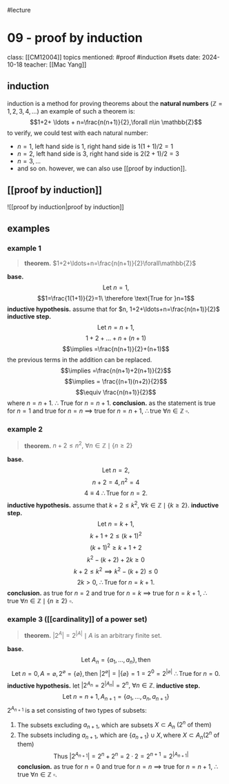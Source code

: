 #lecture
# 09 - proof by induction
class: [[CM12004]]
topics mentioned: #proof #induction #sets
date: 2024-10-18
teacher: [[Mac Yang]]
## induction
induction is a method for proving theorems about the **natural numbers** ($\mathbb{Z}=1,2,3,4,\ldots$)
an example of such a theorem is:$$1+2+ \ldots + n=\frac{n(n+1)}{2},\forall n\in \mathbb{Z}$$ to verify, we could test with each natural number:
+ $n=1$, left hand side is $1$, right hand side is $1(1+1)/2=1$
+ $n=2$, left hand side is $3$, right hand side is $2(2+1)/2=3$
+ $n=3,\ldots$ 
+ and so on.
however, we can also use [[proof by induction]].
## [[proof by induction]]
![[proof by induction|proof by induction]]
## examples
### example 1
> **theorem.** $1+2+\ldots+n=\frac{n(n+1)}{2}\forall\mathbb{Z}$

**base.** $$\text{Let }n=1,$$
$$1=\frac{1(1+1)}{2}=1\ \therefore \text{True for }n=1$$
**inductive hypothesis.** assume that for $n, 1+2+\ldots+n=\frac{n(n+1)}{2}$
**inductive step.**$$\text{Let}\ n=n+1,$$
$$1+2+\ldots+n+(n+1)$$
$$\implies =\frac{n(n+1)}{2}+(n+1)$$
the previous terms in the addition can be replaced.
$$\implies =\frac{n(n+1)+2(n+1)}{2}$$
$$\implies = \frac{(n+1)(n+2)}{2}$$
$$\equiv \frac{n(n+1)}{2}$$where $n=n+1$. $\therefore$ True for $n=n+1$.
**conclusion.** as the statement is true for $n=1$ and true for $n=n$ $\implies$ true for $n=n+1$, $\therefore \text{true}\ \forall n\in\mathbb{Z}\ \square$.
### example 2
> **theorem.** $n+2\le n^2,\ \forall n\in\mathbb{Z}\mid\{n\ge2\}$

**base.**$$\text{Let}\ n=2,$$
$$n+2=4,n^2=4$$
$$4\equiv4\ \therefore \text{True for }n=2.$$
**inductive hypothesis.** assume that $k+2\le k^2,\ \forall k\in\mathbb{Z}\mid\{k\ge 2\}$.
**inductive step.**$$\text{Let}\ n=k+1,$$
$$k+1+2\le(k+1)^2$$
$$(k+1)^2\ge k+1+2$$
$$k^2-(k+2)+2k\ge 0$$
$$k+2\le k^2\implies k^2-(k+2)\le 0$$
$$2k>0,\ \therefore\text{True for }n=k+1.$$
**conclusion.** as true for $n=2$ and true for $n=k\ \implies$ true for $n=k+1,\ \therefore \text{true}\ \forall n\in\mathbb{Z}\mid\{n\ge2\}\ \square$.
### example 3 ([[cardinality]] of a power set)
> **theorem.** $|2^A|=2^{|A|}\mid A\ \text{is an arbitrary finite set}.$

**base.**$$\text{Let}\ A_n=\{a_1,\ldots,a_n\}, \text{then}$$
$$\text{Let}\ n=0,A=\varnothing,2^\varnothing=\{\varnothing\}, \text{then }|2^\varnothing|=|\{\varnothing\}=1=2^0=2^{|\varnothing|}\ \therefore \text{True for }n=0.$$
**inductive hypothesis.** let $|2^{A_n}=2^{|A_n|}=2^n,\ \forall n\in\mathbb{Z}$.
**inductive step.**$$\text{Let}\ n=n+1, A_{n+1}=\{a_1,\ldots,a_n,a_{n+1}\}$$
$2^{A_{n+1}}$ is a set consisting of two types of subsets:
1) The subsets excluding $a_{n+1}$, which are subsets $X\subset A_n\ (2^n\ \text{of them})$
2) The subsets including $a_{n+1}$, which are $\{a_{n+1}\}\cup X, \text{where }X\subset A_n (2^n\ \text{of them})$
$$\text{Thus}\ |2^{A_{n+1}}|=2^n+2^n=2\cdot2=2^{n+1}=2^{|A_{n+1}|}$$
**conclusion.** as true for $n=0$ and true for $n=n\ \implies$ true for $n=n+1,\ \therefore \text{true }\forall n\in\mathbb{Z}\ \square$.

